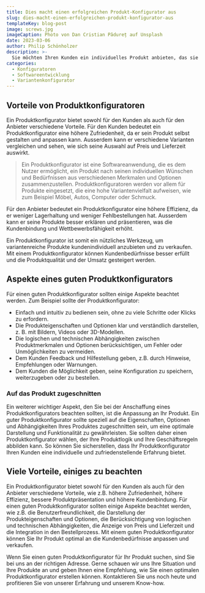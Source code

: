 ```yaml
---
title: Dies macht einen erfolgreichen Produkt-Konfigurator aus
slug: dies-macht-einen-erfolgreichen-produkt-konfigurator-aus
templateKey: blog-post
image: screws.jpg
imageCaption: Photo von Dan Cristian Pădureț auf Unsplash
date: 2023-03-06
author: Philip Schönholzer
description: >-
  Sie möchten Ihren Kunden ein individuelles Produkt anbieten, das sie selbst gestalten können? Sie wollen Ihre Produktvielfalt optimal präsentieren und verkaufen? Dann benötigen Sie einen guten Produktkonfigurator. Doch was macht einen guten Produktkonfigurator aus? In diesem Blogbeitrag erfahren Sie, welche Aspekte Sie für einen erfolgreichen Produktkonfigurator, der speziell auf Ihr Produkt zugeschnitten ist, beachten sollten.
categories:
  - Konfiguratoren
  - Softwareentwicklung
  - Variantenkonfigurator
---
```


## Vorteile von Produktkonfiguratoren

Ein Produktkonfigurator bietet sowohl für den Kunden als auch für den Anbieter verschiedene Vorteile. Für den Kunden bedeutet ein Produktkonfigurator eine höhere Zufriedenheit, da er sein Produkt selbst gestalten und anpassen kann. Ausserdem kann er verschiedene Varianten vergleichen und sehen, wie sich seine Auswahl auf Preis und Lieferzeit auswirkt.

> Ein Produktkonfigurator ist eine Softwareanwendung, die es dem Nutzer ermöglicht, ein Produkt nach seinen individuellen Wünschen und Bedürfnissen aus verschiedenen Merkmalen und Optionen zusammenzustellen. Produktkonfiguratoren werden vor allem für Produkte eingesetzt, die eine hohe Variantenvielfalt aufweisen, wie zum Beispiel Möbel, Autos, Computer oder Schmuck.

Für den Anbieter bedeutet ein Produktkonfigurator eine höhere Effizienz, da er weniger Lagerhaltung und weniger Fehlbestellungen hat. Ausserdem kann er seine Produkte besser erklären und präsentieren, was die Kundenbindung und Wettbewerbsfähigkeit erhöht.

Ein Produktkonfigurator ist somit ein nützliches Werkzeug, um variantenreiche Produkte kundenindividuell anzubieten und zu verkaufen. Mit einem Produktkonfigurator können Kundenbedürfnisse besser erfüllt und die Produktqualität und der Umsatz gesteigert werden.

## Aspekte eines guten Produktkonfigurators

Für einen guten Produktkonfigurator sollten einige Aspekte beachtet werden. Zum Beispiel sollte der Produktkonfigurator:

- Einfach und intuitiv zu bedienen sein, ohne zu viele Schritte oder Klicks zu erfordern.
- Die Produkteigenschaften und Optionen klar und verständlich darstellen, z. B. mit Bildern, Videos oder 3D-Modellen.
- Die logischen und technischen Abhängigkeiten zwischen Produktmerkmalen und Optionen berücksichtigen, um Fehler oder Unmöglichkeiten zu vermeiden.
- Dem Kunden Feedback und Hilfestellung geben, z.B. durch Hinweise, Empfehlungen oder Warnungen.
- Dem Kunden die Möglichkeit geben, seine Konfiguration zu speichern, weiterzugeben oder zu bestellen.

### Auf das Produkt zugeschnitten

Ein weiterer wichtiger Aspekt, den Sie bei der Anschaffung eines Produktkonfigurators beachten sollten, ist die Anpassung an Ihr Produkt. Ein guter Produktkonfigurator sollte speziell auf die Eigenschaften, Optionen und Abhängigkeiten Ihres Produktes zugeschnitten sein, um eine optimale Darstellung und Funktionalität zu gewährleisten. Sie sollten daher einen Produktkonfigurator wählen, der Ihre Produktlogik und Ihre Geschäftsregeln abbilden kann. So können Sie sicherstellen, dass Ihr Produktkonfigurator Ihren Kunden eine individuelle und zufriedenstellende Erfahrung bietet.

## Viele Vorteile, einiges zu beachten

Ein Produktkonfigurator bietet sowohl für den Kunden als auch für den Anbieter verschiedene Vorteile, wie z.B. höhere Zufriedenheit, höhere Effizienz, bessere Produktpräsentation und höhere Kundenbindung. Für einen guten Produktkonfigurator sollten einige Aspekte beachtet werden, wie z.B. die Benutzerfreundlichkeit, die Darstellung der Produkteigenschaften und Optionen, die Berücksichtigung von logischen und technischen Abhängigkeiten, die Anzeige von Preis und Lieferzeit und die Integration in den Bestellprozess. Mit einem guten Produktkonfigurator können Sie Ihr Produkt optimal an die Kundenbedürfnisse anpassen und verkaufen.

Wenn Sie einen guten Produktkonfigurator für Ihr Produkt suchen, sind Sie bei uns an der richtigen Adresse. Gerne schauen wir uns Ihre Situation und Ihre Produkte an und geben Ihnen eine Empfehlung, wie Sie einen optimalen Produktkonfigurator erstellen können. Kontaktieren Sie uns noch heute und profitieren Sie von unserer Erfahrung und unserem Know-how.
